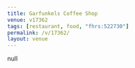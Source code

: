 ```yaml
---
title: Garfunkels Coffee Shop
venue: v17362
tags: [restaurant, food, "fhrs:522730"]
permalink: /v/17362/
layout: venue
---
```

null